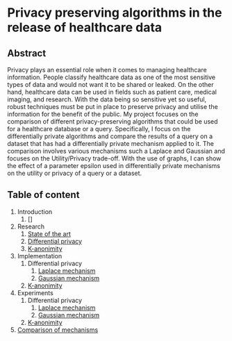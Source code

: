 # Privacy preserving algorithms in the release of healthcare data

## Abstract

Privacy plays an essential role when it comes to managing healthcare information. People classify healthcare data as one of the most sensitive types of data and would not want it to be shared or leaked. On the other hand, healthcare data can be used in fields such as patient care, medical imaging, and research. With the data being so sensitive yet so useful, robust techniques must be put in place to preserve privacy and utilise the information for the benefit of the public.
My project focuses on the comparison of different privacy-preserving algorithms that could be used for a healthcare database or a query. Specifically, I focus on the differentially private algorithms and compare the results of a query on a dataset that has had a differentially private mechanism applied to it. The comparison involves various mechanisms such a Laplace and Gaussian and focuses on the Utility/Privacy trade-off. With the use of graphs, I can show the effect of a parameter epsilon used in differentially private mechanisms on the utility or privacy of a query or a dataset.

## Table of content

1. Introduction
	1. []
1. Research
	1. [State of the art]()
	1. [Differential privacy]()
	1. [K-anonimity]()
1. Implementation
	1. Differential privacy
		1. [Laplace mechanism]()
		1. [Gaussian mechanism]()
	1. [K-anonimity]()
1. Experiments
	1. Differential privacy
		1. [Laplace mechanism]()
		1. [Gaussian mechanism]()
	1. [K-anonimity]()
1. [Comparison of mechanisms]()